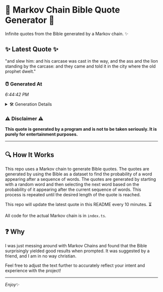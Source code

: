 # 📖 Markov Chain Bible Quote Generator 📖

Infinite quotes from the Bible generated by a Markov chain. ✨

## ✨ Latest Quote ✨
"and slew him: and his carcase was cast in the way, and the ass and the lion standing by the carcase: and they came and told it in the city where the old prophet dwelt."

### ⏰ Generated At
*6:44:42 PM*

<details>
    <summary>🛠️ Generation Details</summary>
    <p>
        <strong>🌱 Seed:</strong> and<br>
        <strong>🔄 Iterations:</strong> 34<br>
        <strong>📜 Context History:</strong><br>[ and ]: slew<br>[ and, slew ]: him:<br>[ and, slew, him: ]: and<br>[ and, slew, him:, and ]: his<br>[ and, slew, him:, and, his ]: carcase<br>[ and, slew, him:, and, his, carcase ]: was<br>[ slew, him:, and, his, carcase, was ]: cast<br>[ him:, and, his, carcase, was, cast ]: in<br>[ and, his, carcase, was, cast, in ]: the<br>[ his, carcase, was, cast, in, the ]: way,<br>[ carcase, was, cast, in, the, way, ]: and<br>[ was, cast, in, the, way,, and ]: the<br>[ cast, in, the, way,, and, the ]: ass<br>[ in, the, way,, and, the, ass ]: and<br>[ the, way,, and, the, ass, and ]: the<br>[ way,, and, the, ass, and, the ]: lion<br>[ and, the, ass, and, the, lion ]: standing<br>[ the, ass, and, the, lion, standing ]: by<br>[ ass, and, the, lion, standing, by ]: the<br>[ and, the, lion, standing, by, the ]: carcase:<br>[ the, lion, standing, by, the, carcase: ]: and<br>[ lion, standing, by, the, carcase:, and ]: they<br>[ standing, by, the, carcase:, and, they ]: came<br>[ by, the, carcase:, and, they, came ]: and<br>[ the, carcase:, and, they, came, and ]: told<br>[ carcase:, and, they, came, and, told ]: it<br>[ and, they, came, and, told, it ]: in<br>[ they, came, and, told, it, in ]: the<br>[ came, and, told, it, in, the ]: city<br>[ and, told, it, in, the, city ]: where<br>[ told, it, in, the, city, where ]: the<br>[ it, in, the, city, where, the ]: old<br>[ in, the, city, where, the, old ]: prophet<br>[ the, city, where, the, old, prophet ]: dwelt.<br>
    </p>
</details>

### ⚠️ Disclaimer ⚠️
**This quote is generated by a program and is not to be taken seriously. It is purely for entertainment purposes.**

---

## 🔍 How It Works

This repo uses a Markov chain to generate Bible quotes. The quotes are generated by using the Bible as a dataset to find the probability of a word appearing after a sequence of words. The quotes are generated by starting with a random word and then selecting the next word based on the probability of it appearing after the current sequence of words. This process is repeated until the desired length of the quote is reached.

This repo will update the latest quote in this README every 10 minutes. ⏳

All code for the actual Markov chain is in `index.ts`.

## ❓ Why

I was just messing around with Markov Chains and found that the Bible surprisingly yielded good results when prompted. 
It was suggested by a friend, and I am in no way christian.

Feel free to adjust the text further to accurately reflect your intent and experience with the project!

---

*Enjoy*✨
